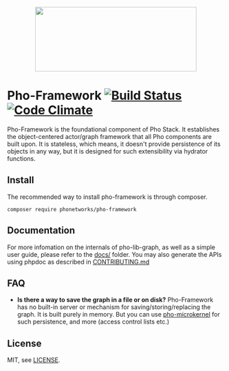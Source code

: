 <p align="center">
  <img width="375" height="150" src="https://github.com/phonetworks/commons-php/raw/master/.github/cover-smaller.png">
</p>

# Pho-Framework [![Build Status](https://travis-ci.org/phonetworks/pho-framework.svg?branch=master)](https://travis-ci.org/phonetworks/pho-framework) [![Code Climate](https://img.shields.io/codeclimate/github/phonetworks/pho-framework.svg)](https://codeclimate.com/github/phonetworks/pho-framework)

Pho-Framework is the foundational component of Pho Stack. It establishes
the object-centered actor/graph framework that all Pho components are built upon. It is stateless, which means, it doesn't provide persistence of its objects in any way, but it is designed for such extensibility via hydrator functions.


## Install

The recommended way to install pho-framework is through composer.

```composer require phonetworks/pho-framework```

## Documentation

For more infomation on the internals of pho-lib-graph, as well as a simple user guide, please refer to the [docs/](https://github.com/phonetworks/pho-framework/tree/master/docs) folder. You may also generate the APIs using phpdoc as described in [CONTRIBUTING.md](https://github.com/phonetworks/pho-framework/blob/master/CONTRIBUTING.md)

## FAQ

* **Is there a way to save the graph in a file or on disk?** 
Pho-Framework has no built-in server or mechanism for saving/storing/replacing the graph. It is built purely in memory. But you can use [pho-microkernel](https://github.com/phonetworks/pho-framework) for such persistence, and more (access control lists etc.)

## License

MIT, see [LICENSE](https://github.com/phonetworks/pho-framework/blob/master/LICENSE).
